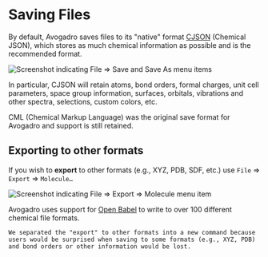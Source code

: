 # Saving Files

By default, Avogadro saves files to its "native" format [CJSON](https://github.com/OpenChemistry/chemicaljson) (Chemical JSON), which stores as much chemical information as possible and is the recommended format. 

![Screenshot indicating File => Save and Save As menu items](../../_static/tutorial-save.png)

In particular, CJSON will retain atoms, bond orders, formal charges, unit cell parameters, space group information, surfaces, orbitals, vibrations and other spectra, selections, custom colors, etc.

CML (Chemical Markup Language) was the original save format for Avogadro and support is still retained.

## Exporting to other formats

If you wish to **export** to other formats (e.g., XYZ, PDB, SDF, etc.) use
`File` ⇒ `Export` ⇒ `Molecule…`

![Screenshot indicating File => Export => Molecule menu item](../../_static/FileExportMolecule.png)

Avogadro uses support for [Open Babel](https://openbabel.org/) to write to over 100 different chemical file formats.

```{tip} **New in 2.0**
We separated the "export" to other formats into a new command because users would be surprised when saving to some formats (e.g., XYZ, PDB) and bond orders or other information would be lost.
```
